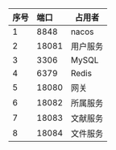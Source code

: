 | 序号 | 端口  | 占用者   |
| ---- | :---- | -------- |
| 1    | 8848  | nacos    |
| 2    | 18081 | 用户服务 |
| 3    | 3306  | MySQL    |
| 4    | 6379  | Redis    |
| 5    | 18080 | 网关     |
| 6    | 18082 | 所属服务 |
| 7    | 18083 | 文献服务 |
| 8    | 18084 | 文件服务 |

